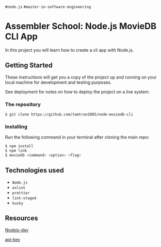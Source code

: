 `#node.js` `#master-in-software-engineering`

# Assembler School: Node.js MovieDB CLI App <!-- omit in toc -->

In this project you will learn how to create a cli app with Node.js.

## Getting Started

These instructions will get you a copy of the project up and running on your
local machine for development and testing purposes.

See deployment for notes on how to deploy the project on a live system.

### The repository

```
$ git clone https://github.com/tamtran2885/node-moviedb-cli
```

### Installing

Run the following command in your terminal after cloning the main repo:

```sh
$ npm install
$ npm link
$ moviedb <command> <option> <flag>

```

## Technologies used

- `Node.js`
- `eslint`
- `prettier`
- `lint-staged`
- `husky`

## Resources

[Nodejs-dev](https://nodejs.dev/learn/the-nodejs-fs-module)

[api-key](https://blog.stoplight.io/api-keys-best-practices-to-authenticate-apis)
